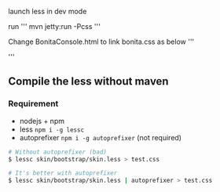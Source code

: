 launch less in dev mode

run
'''
mvn jetty:run -Pcss
'''

Change BonitaConsole.html to link bonita.css as below
'''
<link rel="stylesheet" type="text/css" href="http://localhost:8081/css/bonita.css">
'''

## Compile the less without maven

### Requirement

- nodejs + npm
- less `npm i -g lessc`
- autoprefixer `npm i -g autoprefixer` (not required)

```sh
# Without autoprefixer (bad)
$ lessc skin/bootstrap/skin.less > test.css

# It's better with autoprefixer
$ lessc skin/bootstrap/skin.less | autoprefixer > test.css
```
